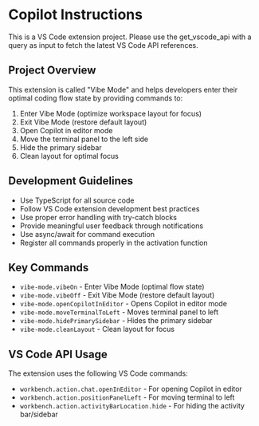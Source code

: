 # Copilot Instructions

<!-- Use this file to provide workspace-specific custom instructions to Copilot. For more details, visit https://code.visualstudio.com/docs/copilot/copilot-customization#_use-a-githubcopilotinstructionsmd-file -->

This is a VS Code extension project. Please use the get_vscode_api with a query as input to fetch the latest VS Code API references.

## Project Overview

This extension is called "Vibe Mode" and helps developers enter their optimal coding flow state by providing commands to:

1. Enter Vibe Mode (optimize workspace layout for focus)
2. Exit Vibe Mode (restore default layout)  
3. Open Copilot in editor mode
4. Move the terminal panel to the left side
5. Hide the primary sidebar
6. Clean layout for optimal focus

## Development Guidelines

- Use TypeScript for all source code
- Follow VS Code extension development best practices
- Use proper error handling with try-catch blocks
- Provide meaningful user feedback through notifications
- Use async/await for command execution
- Register all commands properly in the activation function

## Key Commands

- `vibe-mode.vibeOn` - Enter Vibe Mode (optimal flow state)
- `vibe-mode.vibeOff` - Exit Vibe Mode (restore default layout)
- `vibe-mode.openCopilotInEditor` - Opens Copilot in editor mode
- `vibe-mode.moveTerminalToLeft` - Moves terminal panel to left
- `vibe-mode.hidePrimarySidebar` - Hides the primary sidebar
- `vibe-mode.cleanLayout` - Clean layout for focus

## VS Code API Usage

The extension uses the following VS Code commands:
- `workbench.action.chat.openInEditor` - For opening Copilot in editor
- `workbench.action.positionPanelLeft` - For moving terminal to left
- `workbench.action.activityBarLocation.hide` - For hiding the activity bar/sidebar
